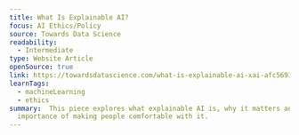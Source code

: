 ```yaml
---
title: What Is Explainable AI?
focus: AI Ethics/Policy
source: Towards Data Science
readability:
  - Intermediate
type: Website Article
openSource: true
link: https://towardsdatascience.com/what-is-explainable-ai-xai-afc56938d513
learnTags:
  - machineLearning
  - ethics
summary:  This piece explores what explainable AI is, why it matters and the
  importance of making people comfortable with it.
---
```

